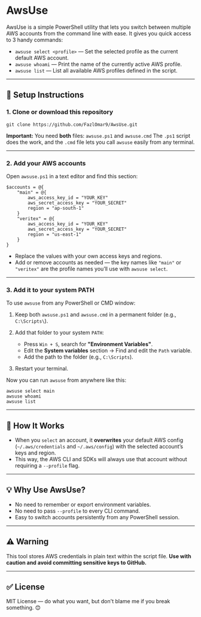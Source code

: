 # AwsUse

AwsUse is a simple PowerShell utility that lets you switch between multiple AWS accounts from the command line with ease.
It gives you quick access to 3 handy commands:

* `awsuse select <profile>` — Set the selected profile as the current default AWS account.
* `awsuse whoami` — Print the name of the currently active AWS profile.
* `awsuse list` — List all available AWS profiles defined in the script.

---

## 🔧 Setup Instructions

### 1. Clone or download this repository

```
git clone https://github.com/FazlOmar9/AwsUse.git
```

**Important:** You need **both** files: `awsuse.ps1` and `awsuse.cmd`
The `.ps1` script does the work, and the `.cmd` file lets you call `awsuse` easily from any terminal.

---

### 2. Add your AWS accounts

Open `awsuse.ps1` in a text editor and find this section:

```
$accounts = @{
    "main" = @{
        aws_access_key_id = "YOUR_KEY"
        aws_secret_access_key = "YOUR_SECRET"
        region = "ap-south-1"
    }
    "veritex" = @{
        aws_access_key_id = "YOUR_KEY"
        aws_secret_access_key = "YOUR_SECRET"
        region = "us-east-1"
    }
}
```

* Replace the values with your own access keys and regions.
* Add or remove accounts as needed — the key names like `"main"` or `"veritex"` are the profile names you’ll use with `awsuse select`.

---

### 3. Add it to your system PATH

To use `awsuse` from any PowerShell or CMD window:

1. Keep both `awsuse.ps1` and `awsuse.cmd` in a permanent folder (e.g., `C:\Scripts\`).
2. Add that folder to your system `PATH`:

   * Press `Win + S`, search for **"Environment Variables"**.
   * Edit the **System variables** section → Find and edit the `Path` variable.
   * Add the path to the folder (e.g., `C:\Scripts`).
3. Restart your terminal.

Now you can run `awsuse` from anywhere like this:

```
awsuse select main
awsuse whoami
awsuse list
```

---

## 📁 How It Works

* When you `select` an account, it **overwrites** your default AWS config (`~/.aws/credentials` and `~/.aws/config`) with the selected account’s keys and region.
* This way, the AWS CLI and SDKs will always use that account without requiring a `--profile` flag.

---

## 💡 Why Use AwsUse?

* No need to remember or export environment variables.
* No need to pass `--profile` to every CLI command.
* Easy to switch accounts persistently from any PowerShell session.

---

## ⚠️ Warning

This tool stores AWS credentials in plain text within the script file.
**Use with caution and avoid committing sensitive keys to GitHub.**

---

## ✅ License

MIT License — do what you want, but don't blame me if you break something. 😊
